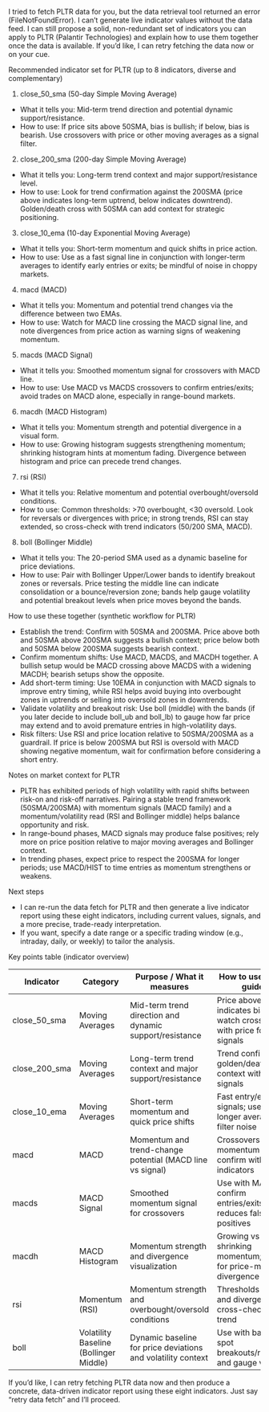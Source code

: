 I tried to fetch PLTR data for you, but the data retrieval tool returned an error (FileNotFoundError). I can’t generate live indicator values without the data feed. I can still propose a solid, non-redundant set of indicators you can apply to PLTR (Palantir Technologies) and explain how to use them together once the data is available. If you’d like, I can retry fetching the data now or on your cue.

Recommended indicator set for PLTR (up to 8 indicators, diverse and complementary)

1) close_50_sma (50-day Simple Moving Average)
- What it tells you: Mid-term trend direction and potential dynamic support/resistance.
- How to use: If price sits above 50SMA, bias is bullish; if below, bias is bearish. Use crossovers with price or other moving averages as a signal filter.

2) close_200_sma (200-day Simple Moving Average)
- What it tells you: Long-term trend context and major support/resistance level.
- How to use: Look for trend confirmation against the 200SMA (price above indicates long-term uptrend, below indicates downtrend). Golden/death cross with 50SMA can add context for strategic positioning.

3) close_10_ema (10-day Exponential Moving Average)
- What it tells you: Short-term momentum and quick shifts in price action.
- How to use: Use as a fast signal line in conjunction with longer-term averages to identify early entries or exits; be mindful of noise in choppy markets.

4) macd (MACD)
- What it tells you: Momentum and potential trend changes via the difference between two EMAs.
- How to use: Watch for MACD line crossing the MACD signal line, and note divergences from price action as warning signs of weakening momentum.

5) macds (MACD Signal)
- What it tells you: Smoothed momentum signal for crossovers with MACD line.
- How to use: Use MACD vs MACDS crossovers to confirm entries/exits; avoid trades on MACD alone, especially in range-bound markets.

6) macdh (MACD Histogram)
- What it tells you: Momentum strength and potential divergence in a visual form.
- How to use: Growing histogram suggests strengthening momentum; shrinking histogram hints at momentum fading. Divergence between histogram and price can precede trend changes.

7) rsi (RSI)
- What it tells you: Relative momentum and potential overbought/oversold conditions.
- How to use: Common thresholds: >70 overbought, <30 oversold. Look for reversals or divergences with price; in strong trends, RSI can stay extended, so cross-check with trend indicators (50/200 SMA, MACD).

8) boll (Bollinger Middle)
- What it tells you: The 20-period SMA used as a dynamic baseline for price deviations.
- How to use: Pair with Bollinger Upper/Lower bands to identify breakout zones or reversals. Price testing the middle line can indicate consolidation or a bounce/reversion zone; bands help gauge volatility and potential breakout levels when price moves beyond the bands.

How to use these together (synthetic workflow for PLTR)
- Establish the trend: Confirm with 50SMA and 200SMA. Price above both and 50SMA above 200SMA suggests a bullish context; price below both and 50SMA below 200SMA suggests bearish context.
- Confirm momentum shifts: Use MACD, MACDS, and MACDH together. A bullish setup would be MACD crossing above MACDS with a widening MACDH; bearish setups show the opposite.
- Add short-term timing: Use 10EMA in conjunction with MACD signals to improve entry timing, while RSI helps avoid buying into overbought zones in uptrends or selling into oversold zones in downtrends.
- Validate volatility and breakout risk: Use boll (middle) with the bands (if you later decide to include boll_ub and boll_lb) to gauge how far price may extend and to avoid premature entries in high-volatility days.
- Risk filters: Use RSI and price location relative to 50SMA/200SMA as a guardrail. If price is below 200SMA but RSI is oversold with MACD showing negative momentum, wait for confirmation before considering a short entry.

Notes on market context for PLTR
- PLTR has exhibited periods of high volatility with rapid shifts between risk-on and risk-off narratives. Pairing a stable trend framework (50SMA/200SMA) with momentum signals (MACD family) and a momentum/volatility read (RSI and Bollinger middle) helps balance opportunity and risk.
- In range-bound phases, MACD signals may produce false positives; rely more on price position relative to major moving averages and Bollinger context.
- In trending phases, expect price to respect the 200SMA for longer periods; use MACD/HIST to time entries as momentum strengthens or weakens.

Next steps
- I can re-run the data fetch for PLTR and then generate a live indicator report using these eight indicators, including current values, signals, and a more precise, trade-ready interpretation.
- If you want, specify a date range or a specific trading window (e.g., intraday, daily, or weekly) to tailor the analysis.

Key points table (indicator overview)

| Indicator | Category | Purpose / What it measures | How to use (quick guide) |
|---|---|---|---|
| close_50_sma | Moving Averages | Mid-term trend direction and dynamic support/resistance | Price above/below indicates bias; watch crossovers with price for signals |
| close_200_sma | Moving Averages | Long-term trend context and major support/resistance | Trend confirmation; golden/death cross context with other signals |
| close_10_ema | Moving Averages | Short-term momentum and quick price shifts | Fast entry/exit signals; use with longer averages to filter noise |
| macd | MACD | Momentum and trend-change potential (MACD line vs signal) | Crossovers signal momentum shifts; confirm with other indicators |
| macds | MACD Signal | Smoothed momentum signal for crossovers | Use with MACD to confirm entries/exits; reduces false positives |
| macdh | MACD Histogram | Momentum strength and divergence visualization | Growing vs shrinking momentum; watch for price-mom divergence |
| rsi | Momentum (RSI) | Momentum strength and overbought/oversold conditions | Thresholds (70/30) and divergences; cross-check with trend |
| boll | Volatility Baseline (Bollinger Middle) | Dynamic baseline for price deviations and volatility context | Use with bands to spot breakouts/reversals and gauge volatility |

If you’d like, I can retry fetching PLTR data now and then produce a concrete, data-driven indicator report using these eight indicators. Just say “retry data fetch” and I’ll proceed.